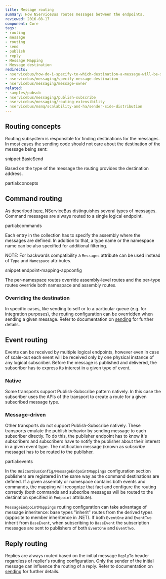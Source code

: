 ```yaml
---
title: Message routing
summary: How NServiceBus routes messages between the endpoints.
reviewed: 2016-08-17
component: Core
tags:
- routing
- message
- routing
- send
- publish
- reply
- Message Mapping
- Message destination
redirects:
- nservicebus/how-do-i-specify-to-which-destination-a-message-will-be-sent
- nservicebus/messaging/specify-message-destination
- nservicebus/messaging/message-owner
related:
- samples/pubsub
- nservicebus/messaging/publish-subscribe
- nservicebus/messaging/routing-extensibility
- nservicebus/msmq/scalability-and-ha/sender-side-distribution
---
```



## Routing concepts

Routing subsystem is responsible for finding destinations for the messages. In most cases the sending code should not care about the destination of the message being sent:

snippet:BasicSend

Based on the type of the message the routing provides the destination address.

partial:concepts


## Command routing

As described [here](/nservicebus/messaging/messages-events-commands.md), NServiceBus distinguishes several types of messages. Command messages are always routed to a single logical endpoint. 

partial:commands

Each entry in the collection has to specify the assembly where the messages are defined. In addition to that, a type name or the namespace name can be also specified for additional filtering. 

NOTE: For backwards compatibility a `Messages` attribute can be used instead of `Type` and `Namespace` attributes. 

snippet:endpoint-mapping-appconfig

The per-namespace routes override assembly-level routes and the per-type routes override both namespace and assembly routes. 


### Overriding the destination

In specific cases, like sending to self or to a particular queue (e.g. for integration purposes), the routing configuration can be overridden when sending a given message. Refer to documentation on [sending](/nservicebus/messaging/send-a-message.md) for further details.


## Event routing

Events can be received by multiple logical endpoints, however even in case of scale-out each event will be received only by one physical instance of any logical subscriber. Before the message is published and delivered, the subscriber has to express its interest in a given type of event. 


### Native

Some transports support Publish-Subscribe pattern natively. In this case the subscriber uses the APIs of the transport to create a route for a given subscribed message type.


### Message-driven

Other transports do not support Publish-Subscribe natively. These transports emulate the publish behavior by sending message to each subscriber directly. To do this, the publisher endpoint has to know it's subscribers and subscribers have to notify the publisher about their interest in a given event type. The notification message (known as *subscribe* message) has to be routed to the publisher.

partial:events

In the `UnicastBusConfig/MessageEndpointMappings` configuration section publishers are registered in the same way as the command destinations are defined. If a given assembly or namespace contains both events and commands, the mapping will recognize that fact and configure the routing correctly (both commands and subscribe messages will be routed to the destination specified in `Endpoint` attribute).

`MessageEndpointMappings` routing configuration can take advantage of message inheritence: base types "inherit" routes from the derived types (opposite to member inheritence in .NET). If both `EventOne` and `EventTwo` inherit from `BaseEvent`, when subscribing to `BaseEvent` the subscription messages are sent to publishers of both `EventOne` and `EventTwo`.


## Reply routing

Replies are always routed based on the initial message `ReplyTo` header regardless of replier's routing configuration. Only the sender of the initial message can influence the routing of a reply. Refer to documentation on [sending](/nservicebus/messaging/send-a-message.md) for further details.
